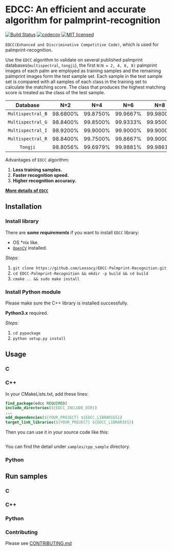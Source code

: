 # EDCC: An efficient and accurate algorithm for palmprint-recognition

[![Build Status](https://travis-ci.org/Leosocy/EDCC-Palmprint-Recognition.svg?branch=master)](https://travis-ci.org/Leosocy/EDCC-Palmprint-Recognition)
[![codecov](https://codecov.io/gh/Leosocy/EDCC-Palmprint-Recognition/branch/master/graph/badge.svg)](https://codecov.io/gh/Leosocy/EDCC-Palmprint-Recognition)
[![MIT licensed](https://img.shields.io/badge/license-MIT-green.svg)](https://raw.githubusercontent.com/Leosocy/EDCC-Palmprint-Recognition/master/LICENSE)

`EDCC(Enhanced and Discriminative Competitive Code)`, which is used for palmprint-recognition.

Use the `EDCC` algorithm to validate on several published palmprint databases(`multispectral`, `tongji`), the first `N(N = 2, 4, 6, 8)` palmprint images of each palm are employed as training samples and the remaining palmprint images form the test sample set. Each sample in the test sample set is compared with all samples of each class in the training set to calculate the matching score. The class that produces the highest matching score is treated as the class of the test sample.

|     Database      |   N=2    |   N=4    |   N=6    |   N=8    |
| :---------------: | :------: | :------: | :------: | :------: |
| `Multispectral_B` | 98.6800% | 99.8750% | 99.9667% | 99.9800% |
| `Multispectral_G` | 98.8400% | 99.8500% | 99.9333% | 99.9500% |
| `Multispectral_I` | 98.9200% | 99.9000% | 99.9000% | 99.9000% |
| `Multispectral_R` | 98.8400% | 99.7500% | 99.8667% | 99.9000% |
|     `Tongji`      | 98.8056% | 99.6979% | 99.9881% | 99.9861% |

Advantages of `EDCC` algorithm:

1. **Less training samples.**
1. **Faster recognition speed.**
1. **Higher recognition accuracy.**

[**More details of `EDCC`**](https://blog.leosocy.top/EDCC%20Algorithm/)

## Installation

### Install library

There are ***some requirements*** if you want to install `EDCC` library:

- OS *nix like.
- [`OpenCV`](https://docs.opencv.org/3.4/d7/d9f/tutorial_linux_install.html) installed.

*Steps:*

1. `git clone https://github.com/Leosocy/EDCC-Palmprint-Recognition.git`
2. `cd EDCC-Palmprint-Recognition && mkdir -p build && cd build`
3. `cmake .. && sudo make install`

### Install Python module

Please make sure the C++ library is installed successfully.

**Python3.x** required.

*Steps:*

1. `cd pypackage`
1. `python setup.py install`

## Usage

### C

### C++

In your CMakeLists.txt, add these lines:

```cmake
find_package(edcc REQUIRED)
include_directories(${EDCC_INCLUDE_DIR})
...
add_dependencies(${YOUR_PROJECT} ${EDCC_LIBRARIES})
target_link_libraries(${YOUR_PROJECT} ${EDCC_LIBRARIES})
```

Then you can use it in your source code like this:

```c++
```

You can find the detail under `samples/cpp_sample` directory.

### Python

## Run samples

### C

### C++

### Python

### Contributing

Please see [CONTRIBUTING.md](https://github.com/Leosocy/EDCC-Palmprint-Recognition/blob/master/CONTRIBUTING.md)
